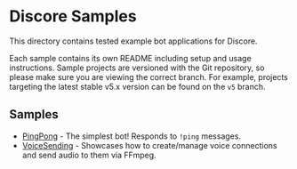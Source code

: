 # Discore Samples
This directory contains tested example bot applications for Discore.

Each sample contains its own README including setup and usage instructions. Sample projects are versioned with the Git repository, so please make sure you are viewing the correct branch. For example, projects targeting the latest stable v5.x version can be found on the `v5` branch.

## Samples
- [PingPong](./Discore.Samples.PingPong) - The simplest bot! Responds to `!ping` messages.
- [VoiceSending](./Discore.Samples.VoiceSending) - Showcases how to create/manage voice connections and send audio to them via FFmpeg.
